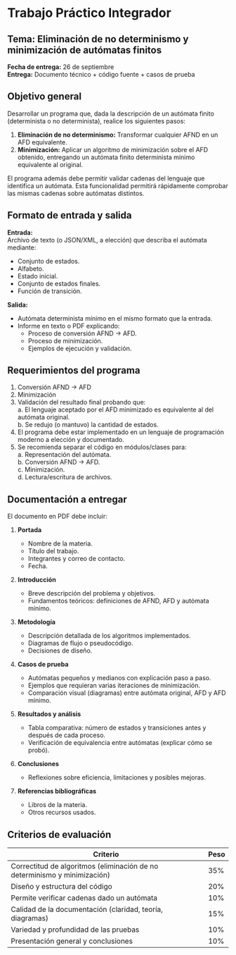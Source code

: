 # Trabajo Práctico Integrador

## Tema: Eliminación de no determinismo y minimización de autómatas finitos

**Fecha de entrega:** 26 de septiembre  
**Entrega:** Documento técnico + código fuente + casos de prueba

## Objetivo general

Desarrollar un programa que, dada la descripción de un autómata finito (determinista o no determinista), realice los siguientes pasos:

1. **Eliminación de no determinismo:** Transformar cualquier AFND en un AFD equivalente.
2. **Minimización:** Aplicar un algoritmo de minimización sobre el AFD obtenido, entregando un autómata finito determinista mínimo equivalente al original.

El programa además debe permitir validar cadenas del lenguaje que identifica un autómata. Esta funcionalidad permitirá rápidamente comprobar las mismas cadenas sobre autómatas distintos.

## Formato de entrada y salida

**Entrada:**  
Archivo de texto (o JSON/XML, a elección) que describa el autómata mediante:  
- Conjunto de estados.  
- Alfabeto.  
- Estado inicial.  
- Conjunto de estados finales.  
- Función de transición.  

**Salida:**  
- Autómata determinista mínimo en el mismo formato que la entrada.  
- Informe en texto o PDF explicando:  
  - Proceso de conversión AFND → AFD.  
  - Proceso de minimización.  
  - Ejemplos de ejecución y validación.

## Requerimientos del programa

1. Conversión AFND → AFD  
2. Minimización  
3. Validación del resultado final probando que:  
   a. El lenguaje aceptado por el AFD minimizado es equivalente al del autómata original.  
   b. Se redujo (o mantuvo) la cantidad de estados.  
4. El programa debe estar implementado en un lenguaje de programación moderno a elección y documentado.  
5. Se recomienda separar el código en módulos/clases para:  
   a. Representación del autómata.  
   b. Conversión AFND → AFD.  
   c. Minimización.  
   d. Lectura/escritura de archivos.

## Documentación a entregar

El documento en PDF debe incluir:

1. **Portada**  
   - Nombre de la materia.  
   - Título del trabajo.  
   - Integrantes y correo de contacto.  
   - Fecha.  

2. **Introducción**  
   - Breve descripción del problema y objetivos.  
   - Fundamentos teóricos: definiciones de AFND, AFD y autómata mínimo.  

3. **Metodología**  
   - Descripción detallada de los algoritmos implementados.  
   - Diagramas de flujo o pseudocódigo.  
   - Decisiones de diseño.  

4. **Casos de prueba**  
   - Autómatas pequeños y medianos con explicación paso a paso.  
   - Ejemplos que requieran varias iteraciones de minimización.  
   - Comparación visual (diagramas) entre autómata original, AFD y AFD mínimo.  

5. **Resultados y análisis**  
   - Tabla comparativa: número de estados y transiciones antes y después de cada proceso.  
   - Verificación de equivalencia entre autómatas (explicar cómo se probó).  

6. **Conclusiones**  
   - Reflexiones sobre eficiencia, limitaciones y posibles mejoras.  

7. **Referencias bibliográficas**  
   - Libros de la materia.  
   - Otros recursos usados.

## Criterios de evaluación

| Criterio | Peso |
|----------|------|
| Correctitud de algoritmos (eliminación de no determinismo y minimización) | 35% |
| Diseño y estructura del código | 20% |
| Permite verificar cadenas dado un autómata | 10% |
| Calidad de la documentación (claridad, teoría, diagramas) | 15% |
| Variedad y profundidad de las pruebas | 10% |
| Presentación general y conclusiones | 10%